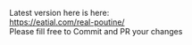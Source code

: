 Latest version here is here:  
 https://eatial.com/real-poutine/  
 Please fill free to Commit and PR your changes  
